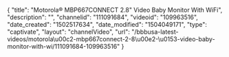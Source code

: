 {
    "title": "Motorola&reg; MBP667CONNECT 2.8&quot; Video Baby Monitor With WiFi",
    "description": "",
    "channelid": "111091684",
    "videoid": "109963516",
    "date_created": "1502517634",
    "date_modified": "1504049171",
    "type": "captivate",
    "layout": "channelVideo",
    "url": "\/bbbusa-latest-videos\/motorola\u00c2-mbp667connect-2-8\u00e2-\u0153-video-baby-monitor-with-wi\/111091684-109963516"
}